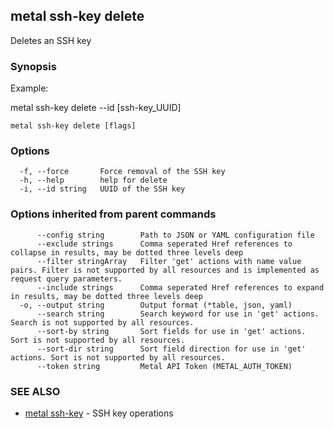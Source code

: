 ## metal ssh-key delete

Deletes an SSH key

### Synopsis

Example:

metal ssh-key delete --id [ssh-key_UUID]



```
metal ssh-key delete [flags]
```

### Options

```
  -f, --force       Force removal of the SSH key
  -h, --help        help for delete
  -i, --id string   UUID of the SSH key
```

### Options inherited from parent commands

```
      --config string        Path to JSON or YAML configuration file
      --exclude strings      Comma seperated Href references to collapse in results, may be dotted three levels deep
      --filter stringArray   Filter 'get' actions with name value pairs. Filter is not supported by all resources and is implemented as request query parameters.
      --include strings      Comma seperated Href references to expand in results, may be dotted three levels deep
  -o, --output string        Output format (*table, json, yaml)
      --search string        Search keyword for use in 'get' actions. Search is not supported by all resources.
      --sort-by string       Sort fields for use in 'get' actions. Sort is not supported by all resources.
      --sort-dir string      Sort field direction for use in 'get' actions. Sort is not supported by all resources.
      --token string         Metal API Token (METAL_AUTH_TOKEN)
```

### SEE ALSO

* [metal ssh-key](metal_ssh-key.md)	 - SSH key operations

